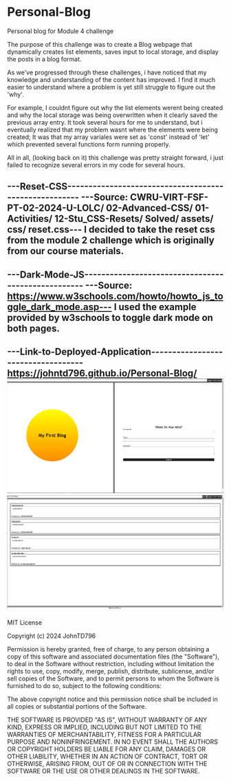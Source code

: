 # Personal-Blog
Personal blog for Module 4 challenge

The purpose of this challenge was to create a Blog webpage that dynamically creates list elements, saves input to local storage, and display the posts in a blog format.

As we've progressed through these challenges, i have noticed that my knowledge and understanding of the content has improved. I find it much easier to understand where a problem is yet still struggle to figure out the 'why'. 

For example, I couldnt figure out why the list elements werent being created and why the local storage was being overwritten when it clearly saved the previous array entry. It took several hours for me to understand, but i eventually realized that my problem wasnt where the elements were being created; It was that my array variales were set as 'const' instead of 'let' which prevented several functions form running properly.

All in all, (looking back on it) this challenge was pretty straight forward, i just failed to recognize several errors in my code for several hours.

---Reset-CSS------------------------------------------------------
---Source: CWRU-VIRT-FSF-PT-02-2024-U-LOLC/ 02-Advanced-CSS/ 01-Activities/ 12-Stu_CSS-Resets/ Solved/ assets/ css/ reset.css---
I decided to take the reset css from the module 2 challenge which is originally from our course materials.
------------------------------------------------------------------

---Dark-Mode-JS---------------------------------------------------
---Source: https://www.w3schools.com/howto/howto_js_toggle_dark_mode.asp---
I used the example provided by w3schools to toggle dark mode on both pages.
------------------------------------------------------------------

---Link-to-Deployed-Application-----------------------------------
https://johntd796.github.io/Personal-Blog/
<img src="./assets/images/personalBlogPage1.PNG">
<img src="./assets/images/personalBlogPage2.PNG">
------------------------------------------------------------------

MIT License

Copyright (c) 2024 JohnTD796

Permission is hereby granted, free of charge, to any person obtaining a copy of this software and associated documentation files (the "Software"), to deal in the Software without restriction, including without limitation the rights to use, copy, modify, merge, publish, distribute, sublicense, and/or sell copies of the Software, and to permit persons to whom the Software is furnished to do so, subject to the following conditions:

The above copyright notice and this permission notice shall be included in all copies or substantial portions of the Software.

THE SOFTWARE IS PROVIDED "AS IS", WITHOUT WARRANTY OF ANY KIND, EXPRESS OR IMPLIED, INCLUDING BUT NOT LIMITED TO THE WARRANTIES OF MERCHANTABILITY, FITNESS FOR A PARTICULAR PURPOSE AND NONINFRINGEMENT. IN NO EVENT SHALL THE AUTHORS OR COPYRIGHT HOLDERS BE LIABLE FOR ANY CLAIM, DAMAGES OR OTHER LIABILITY, WHETHER IN AN ACTION OF CONTRACT, TORT OR OTHERWISE, ARISING FROM, OUT OF OR IN CONNECTION WITH THE SOFTWARE OR THE USE OR OTHER DEALINGS IN THE SOFTWARE.